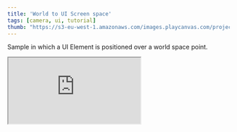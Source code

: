 ```yaml
---
title: 'World to UI Screen space'
tags: [camera, ui, tutorial]
thumb: "https://s3-eu-west-1.amazonaws.com/images.playcanvas.com/projects/12/679740/EB1B6D-image-75.jpg"
---
```


Sample in which a UI Element is positioned over a world space point.

<div className="iframe-container">
    <iframe src="https://playcanv.as/p/xU0TSSIY/" title="World to UI Screen space" allow="camera; microphone; xr-spatial-tracking; fullscreen" allowfullscreen></iframe>
</div>
